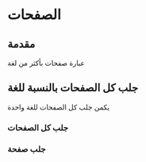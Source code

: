 # الصفحات

## مقدمة

عبارة صفحات بأكثر من لغة   

## جلب كل الصفحات بالنسبة للغة 

يكمن جلب كل الصفحات للغة واحدة 
### جلب كل الصفحات
<api-ref title="get all posts" verb="get" route="/api/posts" :response-codes="[200]">
    <template v-slot:description>
   الصفحات  
    </template>
     <template v-slot:headers>
        <api-ref-item name="accept-language" :required="false" type="string" example="application/json">
            accept language (ar, en ,tr)
        </api-ref-item>
        <api-ref-item name="Bearer Token" :required="true" type="string" example="application/json">
            Accept json responses
        </api-ref-item>
    </template>
    <template v-slot:200>
        <pre>
{
    "posts": [
    {
      "id": 1,
      "created_at": "2021-07-14T12:54:30.000000Z",
      "updated_at": "2021-07-15T10:03:18.000000Z",
      "post_id": 15,
      "language": "ar",
      "title": "عناون",
      "content": "<p>محتوى</p>"
    },
    {
      "id": 10,
      "created_at": "2021-07-14T15:48:39.000000Z",
      "updated_at": null,
      "post_id": 18,
      "language": "ar",
      "title": "عناون",
      "content": "محتوى"
    }
    ]
}
        </pre>
    </template>
    
</api-ref>

### جلب  صفحة 
<api-ref title="get one post" verb="get" route="/api/posts/{post_id}" :response-codes="[200]">
    <template v-slot:description>
   الصفحة  
    </template>
     <template v-slot:headers>
        <api-ref-item name="accept-language" :required="false" type="string" example="application/json">
            accept language (ar, en ,tr)
        </api-ref-item>
        <api-ref-item name="Bearer Token" :required="true" type="string" example="application/json">
            Accept json responses
        </api-ref-item>
    </template>
    <template v-slot:200>
        <pre>
{
    "post": {
    "id": 1,
    "created_at": "2021-07-14T12:54:30.000000Z",
    "updated_at": "2021-07-15T10:03:18.000000Z",
    "deleted_at": null,
    "post_id": 15,
    "language": "ar",
    "title": "عناون",
    "content": "<p>محتوى</p>"
  }
}
        </pre>
    </template>
</api-ref>
